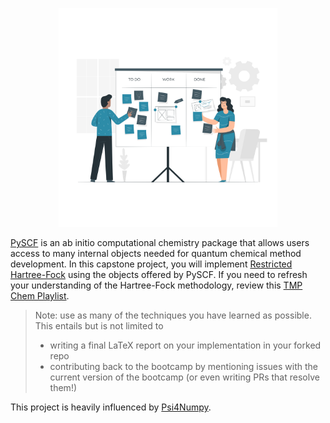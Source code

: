 <p align="center">
<img src="../media/projects.png" width="350">
</p>

[PySCF](https://pyscf.org/index.html) is an ab initio computational chemistry package that allows users access to many internal objects needed for quantum chemical method development. In this capstone project, you will implement [Restricted Hartree-Fock](rhf.ipynb) using the objects offered by PySCF. If you need to refresh your understanding of the Hartree-Fock methodology, review this [TMP Chem Playlist](https://www.youtube.com/watch?v=B3D_WZ3NbbM&list=PLm8ZSArAXicIijiVIx0yfk2ZOK-16ycji).

> Note: use as many of the techniques you have learned as possible. This entails but is not limited to
> - writing a final LaTeX report on your implementation in your forked repo
> - contributing back to the bootcamp by mentioning issues with the current version of the bootcamp (or even writing PRs that resolve them!)

This project is heavily influenced by [Psi4Numpy](https://github.com/psi4/psi4numpy).